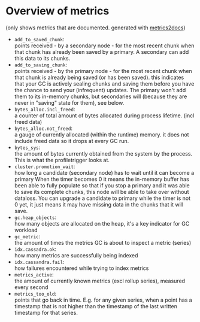 # Overview of metrics
(only shows metrics that are documented. generated with [metrics2docs](github.com/Dieterbe/metrics2docs))

* `add_to_saved_chunk`:  
points received - by a secondary node - for the most recent chunk when that chunk
has already been saved by a primary.  A secondary can add this data to its chunks.
* `add_to_saving_chunk`:  
points received - by the primary node - for the most recent chunk
when that chunk is already being saved (or has been saved).
this indicates that your GC is actively sealing chunks and saving them before you have the chance to send
your (infrequent) updates.  The primary won't add them to its in-memory chunks, but secondaries will
(because they are never in "saving" state for them), see below.
* `bytes_alloc.incl_freed`:  
a counter of total amount of bytes allocated during process lifetime. (incl freed data)
* `bytes_alloc.not_freed`:  
a gauge of currently allocated (within the runtime) memory.
it does not include freed data so it drops at every GC run.
* `bytes_sys`:  
the amount of bytes currently obtained from the system by the process.  This is what the profiletrigger looks at.
* `cluster.promotion_wait`:  
how long a candidate (secondary node) has to wait until it can become a primary
When the timer becomes 0 it means the in-memory buffer has been able to fully populate so that if you stop a primary
and it was able to save its complete chunks, this node will be able to take over without dataloss.
You can upgrade a candidate to primary while the timer is not 0 yet, it just means it may have missing data in the chunks that it will save.
* `gc.heap_objects`:  
how many objects are allocated on the heap, it's a key indicator for GC workload
* `gc_metric`:  
the amount of times the metrics GC is about to inspect a metric (series)
* `idx.cassadra.ok`:  
how many metrics are successfully being indexed
* `idx.cassandra.fail`:  
how failures encountered while trying to index metrics
* `metrics_active`:  
the amount of currently known metrics (excl rollup series), measured every second
* `metrics_too_old`:  
points that go back in time.
E.g. for any given series, when a point has a timestamp
that is not higher than the timestamp of the last written timestamp for that series.
